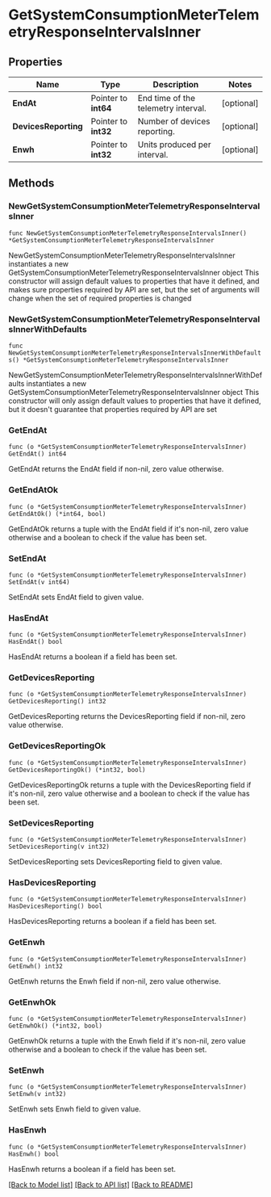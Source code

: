 # GetSystemConsumptionMeterTelemetryResponseIntervalsInner

## Properties

Name | Type | Description | Notes
------------ | ------------- | ------------- | -------------
**EndAt** | Pointer to **int64** | End time of the telemetry interval. | [optional] 
**DevicesReporting** | Pointer to **int32** | Number of devices reporting. | [optional] 
**Enwh** | Pointer to **int32** | Units produced per interval. | [optional] 

## Methods

### NewGetSystemConsumptionMeterTelemetryResponseIntervalsInner

`func NewGetSystemConsumptionMeterTelemetryResponseIntervalsInner() *GetSystemConsumptionMeterTelemetryResponseIntervalsInner`

NewGetSystemConsumptionMeterTelemetryResponseIntervalsInner instantiates a new GetSystemConsumptionMeterTelemetryResponseIntervalsInner object
This constructor will assign default values to properties that have it defined,
and makes sure properties required by API are set, but the set of arguments
will change when the set of required properties is changed

### NewGetSystemConsumptionMeterTelemetryResponseIntervalsInnerWithDefaults

`func NewGetSystemConsumptionMeterTelemetryResponseIntervalsInnerWithDefaults() *GetSystemConsumptionMeterTelemetryResponseIntervalsInner`

NewGetSystemConsumptionMeterTelemetryResponseIntervalsInnerWithDefaults instantiates a new GetSystemConsumptionMeterTelemetryResponseIntervalsInner object
This constructor will only assign default values to properties that have it defined,
but it doesn't guarantee that properties required by API are set

### GetEndAt

`func (o *GetSystemConsumptionMeterTelemetryResponseIntervalsInner) GetEndAt() int64`

GetEndAt returns the EndAt field if non-nil, zero value otherwise.

### GetEndAtOk

`func (o *GetSystemConsumptionMeterTelemetryResponseIntervalsInner) GetEndAtOk() (*int64, bool)`

GetEndAtOk returns a tuple with the EndAt field if it's non-nil, zero value otherwise
and a boolean to check if the value has been set.

### SetEndAt

`func (o *GetSystemConsumptionMeterTelemetryResponseIntervalsInner) SetEndAt(v int64)`

SetEndAt sets EndAt field to given value.

### HasEndAt

`func (o *GetSystemConsumptionMeterTelemetryResponseIntervalsInner) HasEndAt() bool`

HasEndAt returns a boolean if a field has been set.

### GetDevicesReporting

`func (o *GetSystemConsumptionMeterTelemetryResponseIntervalsInner) GetDevicesReporting() int32`

GetDevicesReporting returns the DevicesReporting field if non-nil, zero value otherwise.

### GetDevicesReportingOk

`func (o *GetSystemConsumptionMeterTelemetryResponseIntervalsInner) GetDevicesReportingOk() (*int32, bool)`

GetDevicesReportingOk returns a tuple with the DevicesReporting field if it's non-nil, zero value otherwise
and a boolean to check if the value has been set.

### SetDevicesReporting

`func (o *GetSystemConsumptionMeterTelemetryResponseIntervalsInner) SetDevicesReporting(v int32)`

SetDevicesReporting sets DevicesReporting field to given value.

### HasDevicesReporting

`func (o *GetSystemConsumptionMeterTelemetryResponseIntervalsInner) HasDevicesReporting() bool`

HasDevicesReporting returns a boolean if a field has been set.

### GetEnwh

`func (o *GetSystemConsumptionMeterTelemetryResponseIntervalsInner) GetEnwh() int32`

GetEnwh returns the Enwh field if non-nil, zero value otherwise.

### GetEnwhOk

`func (o *GetSystemConsumptionMeterTelemetryResponseIntervalsInner) GetEnwhOk() (*int32, bool)`

GetEnwhOk returns a tuple with the Enwh field if it's non-nil, zero value otherwise
and a boolean to check if the value has been set.

### SetEnwh

`func (o *GetSystemConsumptionMeterTelemetryResponseIntervalsInner) SetEnwh(v int32)`

SetEnwh sets Enwh field to given value.

### HasEnwh

`func (o *GetSystemConsumptionMeterTelemetryResponseIntervalsInner) HasEnwh() bool`

HasEnwh returns a boolean if a field has been set.


[[Back to Model list]](../README.md#documentation-for-models) [[Back to API list]](../README.md#documentation-for-api-endpoints) [[Back to README]](../README.md)


